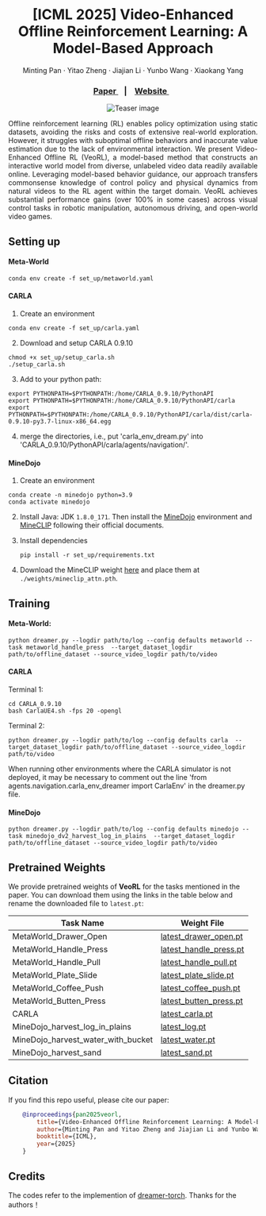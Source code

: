 <h1 align="center">
 [ICML 2025] Video-Enhanced Offline Reinforcement Learning: A Model-Based Approach </h1>
<p align="center">
    Minting Pan
    ·
    Yitao Zheng
    ·
    Jiajian Li
    ·
    Yunbo Wang
    ·
    Xiaokang Yang
  </p>

<h3 align="center"> <a href="https://arxiv.org/abs/2505.06482" target="_blank"> Paper </a> &nbsp;&nbsp; | &nbsp;&nbsp; <a href="https://panmt.github.io/VeoRL.github.io/" target="_blank"> Website </a> &nbsp;&nbsp; </h3>
  <div align="center"></div>

<p align="center">
<img src="assets/intro.png" alt="Teaser image" />
</p>


<p style="text-align:justify">
  Offline reinforcement learning (RL) enables policy optimization using static datasets, avoiding the risks and costs of extensive real-world exploration. However, it struggles with suboptimal offline behaviors and inaccurate value estimation due to the lack of environmental interaction. We present Video-Enhanced Offline RL (VeoRL), a model-based method that constructs an interactive world model from diverse, unlabeled video data readily available online. Leveraging model-based behavior guidance, our approach transfers commonsense knowledge of control policy and physical dynamics from natural videos to the RL agent within the target domain. VeoRL achieves substantial performance gains (over 100% in some cases) across visual control tasks in robotic manipulation, autonomous driving, and open-world video games.
</p>



## Setting up

#### Meta-World
```
conda env create -f set_up/metaworld.yaml
```

#### CARLA

1. Create an environment
```
conda env create -f set_up/carla.yaml
```

2. Download and setup CARLA 0.9.10
```
chmod +x set_up/setup_carla.sh
./setup_carla.sh
```

3. Add to your python path:
```
export PYTHONPATH=$PYTHONPATH:/home/CARLA_0.9.10/PythonAPI
export PYTHONPATH=$PYTHONPATH:/home/CARLA_0.9.10/PythonAPI/carla
export PYTHONPATH=$PYTHONPATH:/home/CARLA_0.9.10/PythonAPI/carla/dist/carla-0.9.10-py3.7-linux-x86_64.egg
```
4. merge the directories, i.e., put 'carla_env_dream.py' into 'CARLA_0.9.10/PythonAPI/carla/agents/navigation/'.

#### MineDojo

1. Create an environment
```
conda create -n minedojo python=3.9
conda activate minedojo 
```

2. Install Java: JDK `1.8.0_171`. Then install the [MineDojo](https://github.com/MineDojo/MineDojo) environment and [MineCLIP](https://github.com/MineDojo/MineCLIP) following their official documents. 

3. Install dependencies
    ```
    pip install -r set_up/requirements.txt
    ```

4. Download the MineCLIP weight [here](https://drive.google.com/file/d/1uaZM1ZLBz2dZWcn85rZmjP7LV6Sg5PZW/view?usp=sharing) and place them at `./weights/mineclip_attn.pth`.

## Training

#### Meta-World:

```
python dreamer.py --logdir path/to/log --config defaults metaworld --task metaworld_handle_press  --target_dataset_logdir path/to/offline_dataset --source_video_logdir path/to/video 
```

#### CARLA

Terminal 1:
```
cd CARLA_0.9.10
bash CarlaUE4.sh -fps 20 -opengl
```

Terminal 2:
```
python dreamer.py --logdir path/to/log --config defaults carla  --target_dataset_logdir path/to/offline_dataset --source_video_logdir path/to/video 
```

When running other environments where the CARLA simulator is not deployed, it may be necessary to comment out the line 'from agents.navigation.carla_env_dreamer import CarlaEnv' in the dreamer.py file.

#### MineDojo

```
python dreamer.py --logdir path/to/log --config defaults minedojo --task minedojo_dv2_harvest_log_in_plains  --target_dataset_logdir path/to/offline_dataset --source_video_logdir path/to/video 
```


## Pretrained Weights

We provide pretrained weights of **VeoRL** for the tasks mentioned in the paper. You can download them using the links in the table below and rename the downloaded file to `latest.pt`:

<div align="center">

| Task Name                  | Weight File                                                                                   |
|----------------------------|-----------------------------------------------------------------------------------------------|
| MetaWorld_Drawer_Open      | [latest_drawer_open.pt]()                                                                |
| MetaWorld_Handle_Press      | [latest_handle_press.pt]()                                                                |
| MetaWorld_Handle_Pull      | [latest_handle_pull.pt]()                                                                |
| MetaWorld_Plate_Slide      | [latest_plate_slide.pt]()                                                                |
| MetaWorld_Coffee_Push      | [latest_coffee_push.pt]()                                                                |
| MetaWorld_Butten_Press      | [latest_butten_press.pt]()                                                                |
| CARLA      | [latest_carla.pt]()                                                                |
| MineDojo_harvest_log_in_plains      | [latest_log.pt]()                                                                |
| MineDojo_harvest_water_with_bucket  | [latest_water.pt]()                                                              |
| MineDojo_harvest_sand               | [latest_sand.pt]()                                                               |
</div>

## Citation
If you find this repo useful, please cite our paper:
```bib
    @inproceedings{pan2025veorl,
        title={Video-Enhanced Offline Reinforcement Learning: A Model-Based Approach},
        author={Minting Pan and Yitao Zheng and Jiajian Li and Yunbo Wang and Xiaokang Yang},
        booktitle={ICML},
        year={2025}
    }
```


## Credits
The codes refer to the implemention of [dreamer-torch](https://github.com/jsikyoon/dreamer-torch). Thanks for the authors！
